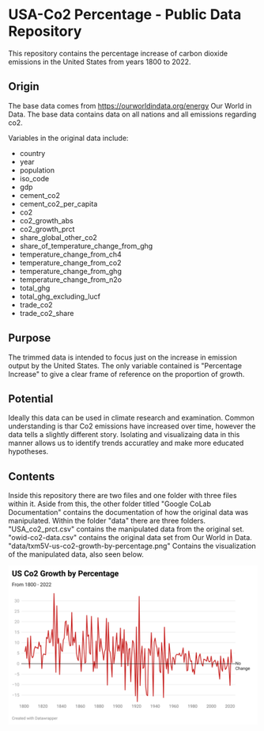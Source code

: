 # USA-Co2 Percentage - Public Data Repository
This repository contains the percentage increase of carbon dioxide emissions in the United States from years 1800 to 2022.

## Origin
The base data comes from https://ourworldindata.org/energy Our World in Data. The base data contains data on all nations and all emissions regarding co2. 

Variables in the original data include:
* country
* year
* population
* iso_code
* gdp
* cement_co2
* cement_co2_per_capita
* co2
* co2_growth_abs
* co2_growth_prct
* share_global_other_co2
* share_of_temperature_change_from_ghg
* temperature_change_from_ch4
* temperature_change_from_co2
* temperature_change_from_ghg
* temperature_change_from_n2o
* total_ghg
* total_ghg_excluding_lucf
* trade_co2
* trade_co2_share

## Purpose
The trimmed data is intended to focus just on the increase in emission output by the United States. The only variable contained is "Percentage Increase" to give a clear frame of reference on the proportion of growth.

## Potential
Ideally this data can be used in climate research and examination. Common understanding is thar Co2 emissions have increased over time, however the data tells a slightly different story. Isolating and visualizaing data in this manner allows us to identify trends accuratley and make more educated hypotheses.

## Contents
Inside this repository there are two files and one folder with three files within it. Aside from this, the other folder titled "Google CoLab Documentation" contains the documentation of how the original data was manipulated. Within the folder "data" there are three folders. "USA_co2_prct.csv" contains the manipulated data from the original set. "owid-co2-data.csv" contains the original data set from Our World in Data. "data/txm5V-us-co2-growth-by-percentage.png" Contains the visualization of the manipulated data, also seen below.

![data-viz](data/txm5V-us-co2-growth-by-percentage.png)
